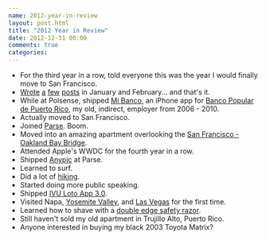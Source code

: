 ```yaml
---
name: 2012-year-in-review
layout: post.html
title: "2012 Year in Review"
date: 2012-12-31 00:00
comments: true
categories:
---
```


- For the third year in a row, told everyone this was the year I would finally move to San Francisco.
- [Wrote](http://hectorramos.com/ports/) [a](http://hectorramos.com/why-english/) [few](http://hectorramos.com/barcamp-mayaguez-announcement/) [posts](http://hectorramos.com/amazon-fined/) in January and February... and that's it.
- While at Polsense, shipped [Mi Banco](http://itunes.apple.com/us/app/mi-banco-mobile/id508421942?mt=8&partnerId=30&siteID=0vi3B*bE4bc), an iPhone app for [Banco Popular de Puerto Rico](http://bppr.com), my old, indirect, employer from 2006 - 2010.
- Actually moved to San Francisco.
- Joined [Parse](https://parse.com). Boom.
- Moved into an amazing apartment overlooking the [San Francisco - Oakland Bay Bridge](http://instagram.com/p/KQlOQDrHKy/).
- Attended Apple's WWDC for the fourth year in a row.
- Shipped [Anypic](https://anypic.org) at Parse.
- Learned to surf.
- Did a lot of [hiking](http://instagram.com/p/PIWm4xLHKD/).
- Started doing more public speaking.
- Shipped [IVU Loto App 3.0](http://ivulotoapp.com).
- Visited Napa, [Yosemite Valley](http://instagram.com/p/S1_ICDLHDy/), and [Las Vegas](http://instagram.com/p/StT0Z3LHB8/) for the first time.
- Learned how to shave with a [double edge safety razor](http://www.amazon.com/gp/product/B000NL0T1G/ref=as_li_ss_tl?ie=UTF8&tag=hectorrcom-20&linkCode=as2&camp=1789&creative=390957&creativeASIN=B000NL0T1G).
- Still haven't sold my old apartment in Trujillo Alto, Puerto Rico.
- Anyone interested in buying my black 2003 Toyota Matrix?
